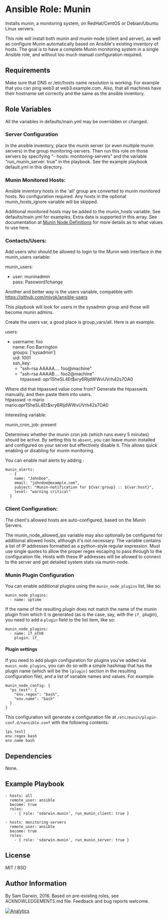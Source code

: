 # Ansible Role: Munin

Installs munin, a monitoring system, on RedHat/CentOS or Debian/Ubuntu Linux servers.  

This role will install both munin and munin-node (client and server), as well as configure Munin automatically based on Ansible's existing inventory of hosts. The goal is to have a complete Munin monitoring system in a single Ansible role, and without too much manual configuration required.

## Requirements

Make sure that DNS or /etc/hosts name resolution is working. For example that you can ping web3 at web3.example.com.  Also, that all machines have their hostname set correctly and the same as the ansible inventory.

## Role Variables

All the variables in defaults/main.yml may be overridden or changed. 

### Server Configuration 

In the ansible inventory, place the munin server (or even multiple munin servers) in the group monitoring-servers.  Then run this role on those servers by specifying "- hosts: monitoring-servers" and the variable "run_munin_server: true" in the playbook.  See the example playbook default.yml in this directory. 

### Munin Monitored Hosts:

Ansible inventory hosts in the 'all' group are converted to munin monitored hosts. No configuration required. Any hosts in the optional munin_hosts_ignore variable will be skipped.  

Additional monitored hosts may be added to the munin_hosts variable. See defaults/main.yml for examples. Extra data is supported in this array.   See documentation at [Munin Node Definitions](http://munin.readthedocs.org/en/latest/reference/munin.conf.html#node-definitions) for more details as to what values to use here.
 
### Contacts/Users:

Add users who should be allowed to login to the Munin web interface in the munin_users variable:  

munin_users:  
  - user: muninadmin  
    pass: Password1change  

Another and better way is the users variable, compatible with https://github.com/mivok/ansible-users

This playbook will look for users in the sysadmin group and those will become munin admins.

Create the users var, a good place is group_vars/all. Here is an example.

users:  
  - username: foo  
    name: Foo Barrington  
    groups: ['sysadmin']  
    uid: 1001  
    ssh_key:  
      - "ssh-rsa AAAAA.... foo@machine"  
      - "ssh-rsa AAAAB.... foo2@machine"  
    htpasswd: $apr1$SheSL4Et$xry6RljdWWvUVrh42s7OA0  

Where did that htpasswd value come from?  Generate the htpasswds manually, and then paste them into users.  
htpasswd -n mario  
mario:$apr1$SheSL4Et$xry6RljdWWvUVrh42s7OA0  

Interesting variable:

munin_cron_job: present

Determines whether the munin cron job (which runs every 5 minutes) should be active. By setting this to `absent`, you can leave munin installed and configured on your server but effectively disable it. This allows quick enabling or disabling for munin monitoring.

You can enable mail alerts by adding :

    munin_alerts:
      - {
        name: "JohnDoe",
        email: "johndoe@example.com",
        subject: "Munin-notification for ${var:group} :: ${var:host}",
        level: "warning critical"
      }

### Client Configuration:

The client's allowed hosts are auto-configured, based on the Munin Servers.

The munin_node_allowed_ips variable may also optionally be configured for additional allowed hosts, although it's not necessary.  The variable contains a list of IP addresses formatted as a python-style regular expression. Must use single quotes to allow the proper regex escaping to pass through to the configuration file. Hosts with these IP addresses will be allowed to connect to the server and get detailed system stats via munin-node.

### Munin Plugin Configuration

You can enable additional plugins using the `munin_node_plugins` list, like so:

    munin_node_plugins:
      - name: uptime

If the name of the resulting plugin does not match the name of the munin plugin from which it is generated (as is the case, say, with the `if_` plugin), you need to add a `plugin` field to the list item, like so:

    munin_node_plugins:
      - name: if_eth0
        plugin: if_

#### Plugin settings

If you need to add plugin configuration for plugins you've added via `munin_node_plugins`, you can do so with a simple hashmap that has the plugin name (which will be the `[plugin]` section in the resulting configuration file), and a list of variable names and values. For example:

    munin_node_config: {
      "ps_test": {
        "env.regex": "bash",
        "env.name": "bash"
      }
    }

This configuration will generate a configuration file at `/etc/munin/plugin-conf.d/nansible.conf` with the following contents:

    [ps_test]
    env.regex bash
    env.name bash

## Dependencies

None.

## Example Playbook

    - hosts: all
      remote_user: ansible
      become: true
      roles:
        - { role: 'sdarwin.munin', run_munin_client: true }

    - hosts: monitoring-servers
      remote_user: ansible
      become: true
      roles:
        - { role: 'sdarwin.munin', run_munin_server: true }

## License

MIT / BSD

## Author Information

By Sam Darwin, 2016. Based on pre-existing roles, see ACKNOWLEDGEMENTS.md file.  Feedback and bug reports welcome.

[![Analytics](https://ga-beacon.appspot.com/UA-112361697-1/Ansible-Munin)](https://github.com/igrigorik/ga-beacon)

